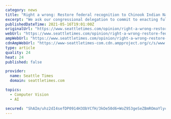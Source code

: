 ```yaml
---
category: news
title: "Right a wrong: Restore federal recognition to Chinook Indian Nation"
excerpt: "We ask our congressional delegation to commit to enacting full restoration and recognition for the Chinook Indian Nation before the end of this session of Congress."
publishedDateTime: 2021-05-16T19:01:00Z
originalUrl: "https://www.seattletimes.com/opinion/right-a-wrong-restore-federal-recognition-to-chinook-indian-nation/"
webUrl: "https://www.seattletimes.com/opinion/right-a-wrong-restore-federal-recognition-to-chinook-indian-nation/"
ampWebUrl: "https://www.seattletimes.com/opinion/right-a-wrong-restore-federal-recognition-to-chinook-indian-nation/?amp=1"
cdnAmpWebUrl: "https://www-seattletimes-com.cdn.ampproject.org/c/s/www.seattletimes.com/opinion/right-a-wrong-restore-federal-recognition-to-chinook-indian-nation/?amp=1"
type: article
quality: 24
heat: 24
published: false

provider:
  name: Seattle Times
  domain: seattletimes.com

topics:
  - Computer Vision
  - AI

secured: "ShAIm/uhz2dI4sefDP0914H3ObYCfH/3kOe50d6+WoZ953geSeZBmROmaYlyclNHwLr49xq5pzq6r9iAxmyHdeAnQ9RVYO5AM5OPsI9m5VKyQwJGstoJceYk792mTnCRe+jMRn42NQa5Dms79K2UaISWE31rge95uUNOT5rmTQ7LEojWJNM9RrRbaDe4QjWOFvS03DCfkMd9duRDCxJ0zdOnKQtz3FHPPcr8+9OWnBWRnm1/Q4myF0DQY/inZdaolPWn2LDlYEsyQms54Qh2Wjfgfi9v6IXVsym+S4y9EWTT7NwUr6L3ZY5GX8xk3L3yS0KgcBPh0fqQ3wr8oiD/KSTxzV0nWcdbfdOKamh5HMU=;jL1ykGbOlSElUs2FvsTj0w=="
---
```


